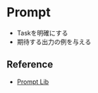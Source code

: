 # Prompt

* Taskを明確にする
* 期待する出力の例を与える

## Reference

* [Prompt Lib](https://docs.anthropic.com/en/resources/prompt-library/library)
